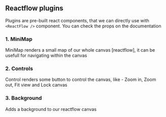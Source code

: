 ## Reactflow plugins

Plugins are pre-built react components, that we can directly use with  `<ReactFlow />` component. You can check the props on the documentation

### 1. MiniMap&#x20;

MiniMap renders a small map of our whole canvas \[reactflow], it can be usefull for navigating within the canvas

### 2. Controls

Control renders some button to control the canvas, like - Zoom in, Zoom out, Fit view and Lock canvas

### 3. Background

Adds a background to our reactflow canvas
